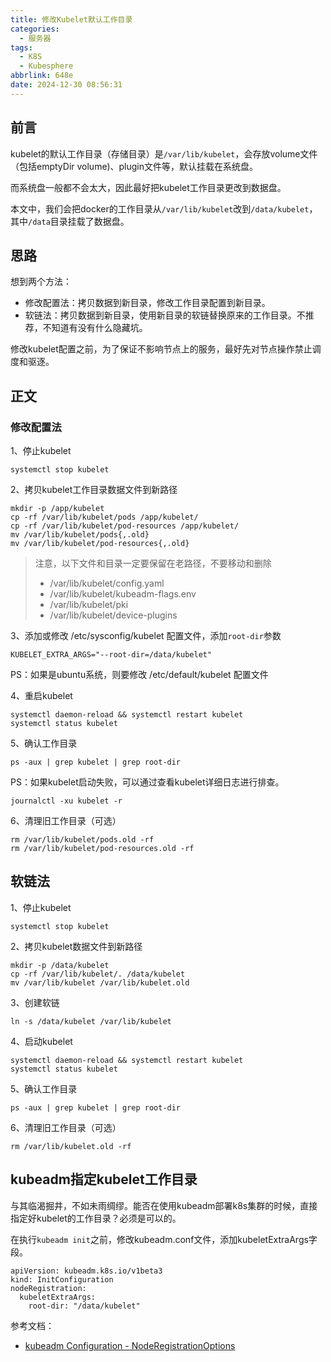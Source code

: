 ```yaml
---
title: 修改Kubelet默认工作目录
categories:
  - 服务器
tags:
  - K8S
  - Kubesphere
abbrlink: 648e
date: 2024-12-30 08:56:31
---
```



## 前言

kubelet的默认工作目录（存储目录）是`/var/lib/kubelet`，会存放volume文件（包括emptyDir volume)、plugin文件等，默认挂载在系统盘。

而系统盘一般都不会太大，因此最好把kubelet工作目录更改到数据盘。

本文中，我们会把docker的工作目录从`/var/lib/kubelet`改到`/data/kubelet`，其中`/data`目录挂载了数据盘。

## 思路

想到两个方法：

- 修改配置法：拷贝数据到新目录，修改工作目录配置到新目录。
- 软链法：拷贝数据到新目录，使用新目录的软链替换原来的工作目录。不推荐，不知道有没有什么隐藏坑。

修改kubelet配置之前，为了保证不影响节点上的服务，最好先对节点操作禁止调度和驱逐。

## 正文

### 修改配置法

1、停止kubelet

```shell
systemctl stop kubelet
```

2、拷贝kubelet工作目录数据文件到新路径

```shell
mkdir -p /app/kubelet
cp -rf /var/lib/kubelet/pods /app/kubelet/
cp -rf /var/lib/kubelet/pod-resources /app/kubelet/
mv /var/lib/kubelet/pods{,.old}
mv /var/lib/kubelet/pod-resources{,.old}
```

> 注意，以下文件和目录一定要保留在老路径，不要移动和删除
>
> - /var/lib/kubelet/config.yaml
> - /var/lib/kubelet/kubeadm-flags.env
> - /var/lib/kubelet/pki
> - /var/lib/kubelet/device-plugins

3、添加或修改 /etc/sysconfig/kubelet 配置文件，添加`root-dir`参数

```shell
KUBELET_EXTRA_ARGS="--root-dir=/data/kubelet"
```

PS：如果是ubuntu系统，则要修改 /etc/default/kubelet 配置文件

4、重启kubelet

```shell
systemctl daemon-reload && systemctl restart kubelet
systemctl status kubelet
```

5、确认工作目录

```shell
ps -aux | grep kubelet | grep root-dir
```

PS：如果kubelet启动失败，可以通过查看kubelet详细日志进行排查。

```shell
journalctl -xu kubelet -r
```

6、清理旧工作目录（可选）

```shell
rm /var/lib/kubelet/pods.old -rf
rm /var/lib/kubelet/pod-resources.old -rf
```

## 软链法

1、停止kubelet

```shell
systemctl stop kubelet
```

2、拷贝kubelet数据文件到新路径

```shell
mkdir -p /data/kubelet
cp -rf /var/lib/kubelet/. /data/kubelet
mv /var/lib/kubelet /var/lib/kubelet.old
```

3、创建软链

```shell
ln -s /data/kubelet /var/lib/kubelet
```

4、启动kubelet

```shell
systemctl daemon-reload && systemctl restart kubelet
systemctl status kubelet
```

5、确认工作目录

```shell
ps -aux | grep kubelet | grep root-dir
```

6、清理旧工作目录（可选）

```shell
rm /var/lib/kubelet.old -rf
```

## kubeadm指定kubelet工作目录

与其临渴掘井，不如未雨绸缪。能否在使用kubeadm部署k8s集群的时候，直接指定好kubelet的工作目录？必须是可以的。

在执行`kubeadm init`之前，修改kubeadm.conf文件，添加kubeletExtraArgs字段。

```shell
apiVersion: kubeadm.k8s.io/v1beta3
kind: InitConfiguration
nodeRegistration:  
  kubeletExtraArgs:    
    root-dir: "/data/kubelet"
```

参考文档：

- [kubeadm Configuration - NodeRegistrationOptions](https://kubernetes.io/docs/reference/config-api/kubeadm-config.v1beta3/#kubeadm-k8s-io-v1beta3-NodeRegistrationOptions)
